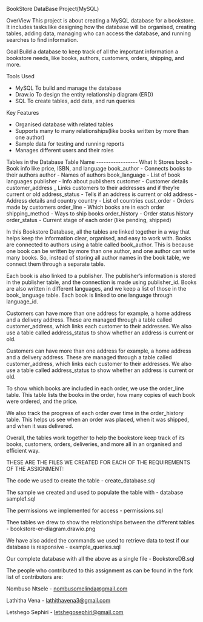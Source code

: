 BookStore DataBase Project(MySQL)

OverView
This project is about creating a MySQL database for a bookstore. It includes tasks like designing how the database will be organised, creating tables, adding data, managing who can access the database, and running searches to find information.

Goal
Build a database to keep track of all the important information a bookstore needs, like books, authors, customers, orders, shipping, and more.

Tools Used
-  MySQL
To build and manage the database
- Draw.io
To design the entity relationship diagram (ERD)
-  SQL
To create tables, add data, and run queries

Key Features
-  Organised database with related tables
-  Supports many to many relationships(like books written by more than one author)
-  Sample data for testing and running reports
-  Manages different users and their roles


Tables in the Database
Table Name -----------------	What It Stores
book	                  -     Book info like price, ISBN, and language
book_author	            -     Connects books to their authors
author	                -     Names of authors
book_language           -	    List of book languages
publisher	              -     Info about publishers
customer	              -     Customer details
customer_address	      _     Links customers to their addresses and if they’re                                 current or old
address_status	        -     Tells if an address is current or old
address	                -     Address details and country
country	                -     List of countries
cust_order	            -     Orders made by customers
order_line	            -     Which books are in each order
shipping_method	        -     Ways to ship books
order_history	          -     Order status history
order_status	          -     Current stage of each order (like pending, shipped)

In this Bookstore Database, all the tables are linked together in a way that helps keep the information clear, organised, and easy to work with. Books are connected to authors using a table called book_author. This is because one book can be written by more than one author, and one author can write many books. So, instead of storing all author names in the book table, we connect them through a separate table.

Each book is also linked to a publisher. The publisher’s information is stored in the publisher table, and the connection is made using publisher_id. Books are also written in different languages, and we keep a list of those in the book_language table. Each book is linked to one language through language_id.

Customers can have more than one address for example, a home address and a delivery address. These are managed through a table called customer_address, which links each customer to their addresses. We also use a table called address_status to show whether an address is current or old.

Customers can have more than one address for example, a home address and a delivery address. These are managed through a table called customer_address, which links each customer to their addresses. We also use a table called address_status to show whether an address is current or old.

To show which books are included in each order, we use the order_line table. This table lists the books in the order, how many copies of each book were ordered, and the price.

We also track the progress of each order over time in the order_history table. This helps us see when an order was placed, when it was shipped, and when it was delivered.

Overall, the tables work together to help the bookstore keep track of its books, customers, orders, deliveries, and more all in an organised and efficient way.


THESE ARE THE FILES WE CREATED FOR EACH OF THE REQUIREMENTS OF THE ASSIGNMENT:

The code we used to create the table - create_database.sql

The sample we created and used to populate the table with - database sample1.sql

The permissions we implemented for access - permissions.sql

Thee tables we drew to show the relationships between the different tables - bookstore-er-diagram.drawio.png

We have also added the commands we used to retrieve data to test if our database is responsive - example_queries.sql

Our complete database with all the above as a single file - BookstoreDB.sql

The people who contributed to this assignment as can be found in the fork list of contributors are:

Nombuso Ntsele - nombusomelinda@gmail.com 

Lathitha Vena - lathithavena3@gmail.com

Letshego Sephiri - letshegosephiri@gmail.com


